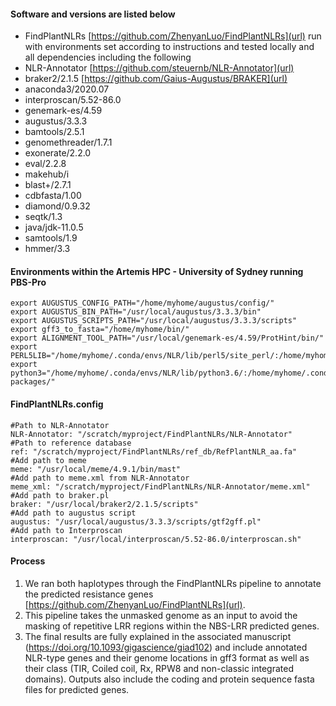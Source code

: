 #### Software and versions are listed below

- FindPlantNLRs [https://github.com/ZhenyanLuo/FindPlantNLRs](url) run with environments set according to instructions and tested locally and all dependencies including the following
- NLR-Annotator [https://github.com/steuernb/NLR-Annotator](url)
- braker2/2.1.5 [https://github.com/Gaius-Augustus/BRAKER](url)
- anaconda3/2020.07
- interproscan/5.52-86.0
- genemark-es/4.59
- augustus/3.3.3
- bamtools/2.5.1
- genomethreader/1.7.1
- exonerate/2.2.0
- eval/2.2.8
- makehub/i
- blast+/2.7.1
- cdbfasta/1.00
- diamond/0.9.32
- seqtk/1.3
- java/jdk-11.0.5
- samtools/1.9
- hmmer/3.3

#### Environments within the Artemis HPC - University of Sydney running PBS-Pro

```
export AUGUSTUS_CONFIG_PATH="/home/myhome/augustus/config/"
export AUGUSTUS_BIN_PATH="/usr/local/augustus/3.3.3/bin"
export AUGUSTUS_SCRIPTS_PATH="/usr/local/augustus/3.3.3/scripts"
export gff3_to_fasta="/home/myhome/bin/"
export ALIGNMENT_TOOL_PATH="/usr/local/genemark-es/4.59/ProtHint/bin/"
export PERL5LIB="/home/myhome/.conda/envs/NLR/lib/perl5/site_perl/:/home/myhome/.conda/envs/NLR/lib/perl5/core_perl/:/home/myhome/.conda/envs/NLR/lib/perl5/vendor_perl/"
export python3="/home/myhome/.conda/envs/NLR/lib/python3.6/:/home/myhome/.conda/envs/NLR/lib/python3.6/site-packages/"
```
#### FindPlantNLRs.config

```
#Path to NLR-Annotator
NLR-Annotator: "/scratch/myproject/FindPlantNLRs/NLR-Annotator"
#Path to reference database
ref: "/scratch/myproject/FindPlantNLRs/ref_db/RefPlantNLR_aa.fa"
#Add path to meme
meme: "/usr/local/meme/4.9.1/bin/mast"
#Add path to meme.xml from NLR-Annotator
meme_xml: "/scratch/myproject/FindPlantNLRs/NLR-Annotator/meme.xml"
#Add path to braker.pl
braker: "/usr/local/braker2/2.1.5/scripts"
#Add path to augustus script
augustus: "/usr/local/augustus/3.3.3/scripts/gtf2gff.pl"
#Add path to Interproscan
interproscan: "/usr/local/interproscan/5.52-86.0/interproscan.sh"
```

#### Process

1.  We ran both haplotypes through the FindPlantNLRs pipeline to annotate the predicted resistance genes [https://github.com/ZhenyanLuo/FindPlantNLRs](url).
2.  This pipeline takes the unmasked genome as an input to avoid the masking of repetitive LRR regions within the NBS-LRR predicted genes.
3.  The final results are fully explained in the associated manuscript (https://doi.org/10.1093/gigascience/giad102) and include annotated NLR-type genes and their genome locations in gff3 format as well as their class (TIR, Coiled coil, Rx, RPW8 and non-classic integrated domains). Outputs also include the coding and protein sequence fasta files for predicted genes.
